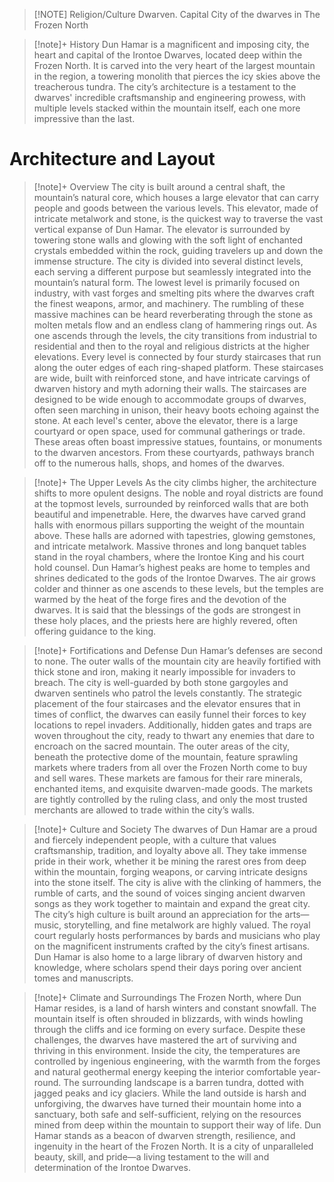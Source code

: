 
> [!NOTE] Religion/Culture
> Dwarven. Capital City of the dwarves in The Frozen North


> [!note]+ History
> Dun Hamar is a magnificent and imposing city, the heart and capital of the Irontoe Dwarves, located deep within the Frozen North. It is carved into the very heart of the largest mountain in the region, a towering monolith that pierces the icy skies above the treacherous tundra. The city’s architecture is a testament to the dwarves' incredible craftsmanship and engineering prowess, with multiple levels stacked within the mountain itself, each one more impressive than the last.


# Architecture and Layout
> [!note]+ Overview
> The city is built around a central shaft, the mountain’s natural core, which houses a large elevator that can carry people and goods between the various levels. This elevator, made of intricate metalwork and stone, is the quickest way to traverse the vast vertical expanse of Dun Hamar. The elevator is surrounded by towering stone walls and glowing with the soft light of enchanted crystals embedded within the rock, guiding travelers up and down the immense structure.
> The city is divided into several distinct levels, each serving a different purpose but seamlessly integrated into the mountain’s natural form. The lowest level is primarily focused on industry, with vast forges and smelting pits where the dwarves craft the finest weapons, armor, and machinery. The rumbling of these massive machines can be heard reverberating through the stone as molten metals flow and an endless clang of hammering rings out.
> As one ascends through the levels, the city transitions from industrial to residential and then to the royal and religious districts at the higher elevations. Every level is connected by four sturdy staircases that run along the outer edges of each ring-shaped platform. These staircases are wide, built with reinforced stone, and have intricate carvings of dwarven history and myth adorning their walls. The staircases are designed to be wide enough to accommodate groups of dwarves, often seen marching in unison, their heavy boots echoing against the stone.
> At each level's center, above the elevator, there is a large courtyard or open space, used for communal gatherings or trade. These areas often boast impressive statues, fountains, or monuments to the dwarven ancestors. From these courtyards, pathways branch off to the numerous halls, shops, and homes of the dwarves.

>[!note]+ The Upper Levels
>As the city climbs higher, the architecture shifts to more opulent designs. The noble and royal districts are found at the topmost levels, surrounded by reinforced walls that are both beautiful and impenetrable. Here, the dwarves have carved grand halls with enormous pillars supporting the weight of the mountain above. These halls are adorned with tapestries, glowing gemstones, and intricate metalwork. Massive thrones and long banquet tables stand in the royal chambers, where the Irontoe King and his court hold counsel.
>Dun Hamar’s highest peaks are home to temples and shrines dedicated to the gods of the Irontoe Dwarves. The air grows colder and thinner as one ascends to these levels, but the temples are warmed by the heat of the forge fires and the devotion of the dwarves. It is said that the blessings of the gods are strongest in these holy places, and the priests here are highly revered, often offering guidance to the king.

>[!note]+ Fortifications and Defense
>Dun Hamar’s defenses are second to none. The outer walls of the mountain city are heavily fortified with thick stone and iron, making it nearly impossible for invaders to breach. The city is well-guarded by both stone gargoyles and dwarven sentinels who patrol the levels constantly. The strategic placement of the four staircases and the elevator ensures that in times of conflict, the dwarves can easily funnel their forces to key locations to repel invaders. Additionally, hidden gates and traps are woven throughout the city, ready to thwart any enemies that dare to encroach on the sacred mountain.
>The outer areas of the city, beneath the protective dome of the mountain, feature sprawling markets where traders from all over the Frozen North come to buy and sell wares. These markets are famous for their rare minerals, enchanted items, and exquisite dwarven-made goods. The markets are tightly controlled by the ruling class, and only the most trusted merchants are allowed to trade within the city’s walls.

>[!note]+ Culture and Society
>The dwarves of Dun Hamar are a proud and fiercely independent people, with a culture that values craftsmanship, tradition, and loyalty above all. They take immense pride in their work, whether it be mining the rarest ores from deep within the mountain, forging weapons, or carving intricate designs into the stone itself. The city is alive with the clinking of hammers, the rumble of carts, and the sound of voices singing ancient dwarven songs as they work together to maintain and expand the great city.
>The city’s high culture is built around an appreciation for the arts—music, storytelling, and fine metalwork are highly valued. The royal court regularly hosts performances by bards and musicians who play on the magnificent instruments crafted by the city’s finest artisans. Dun Hamar is also home to a large library of dwarven history and knowledge, where scholars spend their days poring over ancient tomes and manuscripts.

>[!note]+ Climate and Surroundings
>The Frozen North, where Dun Hamar resides, is a land of harsh winters and constant snowfall. The mountain itself is often shrouded in blizzards, with winds howling through the cliffs and ice forming on every surface. Despite these challenges, the dwarves have mastered the art of surviving and thriving in this environment. Inside the city, the temperatures are controlled by ingenious engineering, with the warmth from the forges and natural geothermal energy keeping the interior comfortable year-round.
>The surrounding landscape is a barren tundra, dotted with jagged peaks and icy glaciers. While the land outside is harsh and unforgiving, the dwarves have turned their mountain home into a sanctuary, both safe and self-sufficient, relying on the resources mined from deep within the mountain to support their way of life.
>Dun Hamar stands as a beacon of dwarven strength, resilience, and ingenuity in the heart of the Frozen North. It is a city of unparalleled beauty, skill, and pride—a living testament to the will and determination of the Irontoe Dwarves.



